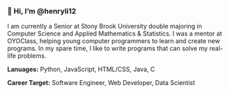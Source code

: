 ### 👋 Hi, I’m @henryli12
I am currently a Senior at Stony Brook University double majoring in Computer Science and Applied Mathematics & Statistics. I was a mentor at OYOClass, helping young computer programmers to learn and create new programs. In my spare time, I like to write programs that can solve my real-life problems.

<strong>Lanuages:</strong> Python, JavaScript, HTML/CSS, Java, C

<strong>Career Target:</strong> Software Engineer, Web Developer, Data Scientist

<!---
henryli12/henryli12 is a ✨ special ✨ repository because its `README.md` (this file) appears on your GitHub profile.
You can click the Preview link to take a look at your changes.
--->

